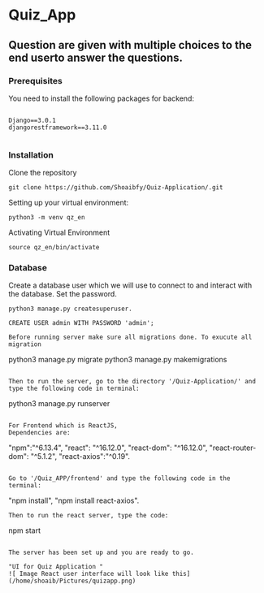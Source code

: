 # Quiz_App


## Question are given with  multiple choices to the end userto answer the questions.



### Prerequisites

You need to install the following packages for backend:

```

Django==3.0.1
djangorestframework==3.11.0


```
### Installation

Clone the repository

```
git clone https://github.com/Shoaibfy/Quiz-Application/.git
```

Setting up your virtual environment:

```
python3 -m venv qz_en
```

Activating Virtual  Environment

```
source qz_en/bin/activate
```


### Database 



Create a database user which we will use to connect to and interact with the database. Set the password.
```
python3 manage.py createsuperuser.

CREATE USER admin WITH PASSWORD 'admin';

Before running server make sure all migrations done. To exucute all migration
```
python3 manage.py migrate
python3 manage.py makemigrations

```

Then to run the server, go to the directory '/Quiz-Application/' and type the following code in terminal:

```
python3 manage.py runserver
```

For Frontend which is ReactJS,
Dependencies are: 
```

"npm":"^6.13.4",
"react": "^16.12.0",
"react-dom": "^16.12.0",
"react-router-dom": "^5.1.2",
"react-axios":"^0.19".


```

Go to '/Quiz_APP/frontend' and type the following code in the terminal:
```


"npm install", 
"npm install react-axios".

```
Then to run the react server, type the code:
```
npm start
```

The server has been set up and you are ready to go.

"UI for Quiz Application "
![ Image React user interface will look like this](/home/shoaib/Pictures/quizapp.png)

